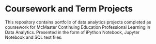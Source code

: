 # Coursework and Term Projects

This repository contains portfolio of data analytics projects completed as coursework for McMaster Continuing Education Professional Learning in Data Analytics. Presented in the form of iPython Notebook, Jupyter Notebook and SQL text files. 

